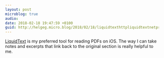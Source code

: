 ```yaml
---
layout: post
microblog: true
audio: 
date: 2018-02-18 19:47:59 +0100
guid: http://helgeg.micro.blog/2018/02/18/liquidtexthttpliquidtextnetproduct-is-my.html
---
```

[LiquidText](http://liquidtext.net/product/) is my preferred tool for reading PDFs on iOS. The way I can take notes and excerpts that link back to the original section is really helpful to me. 
